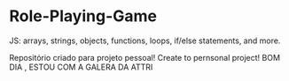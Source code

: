 # Role-Playing-Game
 JS: arrays, strings, objects, functions, loops, if/else statements, and more.

Repositório criado para projeto pessoal!
Create to pernsonal project!
BOM DIA , ESTOU COM A GALERA DA ATTRI